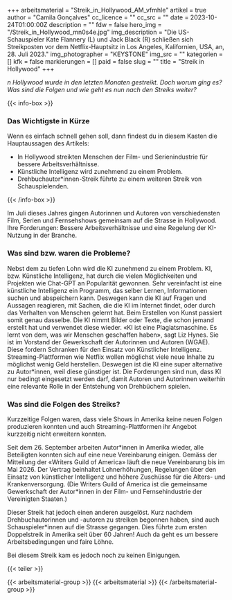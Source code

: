+++
arbeitsmaterial = "Streik_in_Hollywood_AM_vfmhle"
artikel = true
author = "Camila Gonçalves"
cc_licence = ""
cc_src = ""
date = 2023-10-24T01:00:00Z
description = ""
fdw = false
hero_img = "/Streik_in_Hollywood_mn0s4e.jpg"
img_description = "Die US-Schauspieler Kate Flannery (L) und Jack Black (R) schließen sich Streikposten vor dem Netflix-Hauptsitz in Los Angeles, Kalifornien, USA, an, 28. Juli 2023."
img_photographer = "KEYSTONE"
img_src = ""
kategorien = []
kfk = false
markierungen = []
paid = false
slug = ""
title = "Streik in Hollywood"
+++

_n Hollywood wurde in den letzten Monaten gestreikt. Doch worum ging es? Was sind die Folgen und wie geht es nun nach den Streiks weiter?_

{{< info-box >}} <h3>Das Wichtigste in Kürze</h3>

<p>Wenn es einfach schnell gehen soll, dann findest du in diesem Kasten die Hauptaussagen des Artikels:</p>

<ul>

<li>In Hollywood streikten Menschen der Film- und Serienindustrie für bessere Arbeitsverhältnisse.</li>

<li>Künstliche Intelligenz wird zunehmend zu einem Problem.</li>

<li>Drehbuchautor*innen-Streik führte zu einem weiteren Streik von Schauspielenden.</li>

</ul> {{< /info-box >}}

Im Juli dieses Jahres gingen Autorinnen und Autoren von verschiedensten Film, Serien und Fernsehshows gemeinsam auf die Strasse in Hollywood. Ihre Forderungen: Bessere Arbeitsverhältnisse und eine Regelung der KI-Nutzung in der Branche.

### Was sind bzw. waren die Probleme?

Nebst dem zu tiefen Lohn wird die KI zunehmend zu einem Problem. KI, bzw. Künstliche Intelligenz, hat durch die vielen Möglichkeiten und Projekten wie Chat-GPT an Popularität gewonnen. Sehr vereinfacht ist eine künstliche Intelligenz ein Programm, das selber Lernen, Informationen suchen und abspeichern kann. Deswegen kann die KI auf Fragen und Aussagen reagieren, mit Sachen, die die KI im Internet findet, oder durch das Verhalten von Menschen gelernt hat. Beim Erstellen von Kunst passiert somit genau dasselbe. Die KI nimmt Bilder oder Texte, die schon jemand erstellt hat und verwendet diese wieder. «KI ist eine Plagiatsmaschine. Es lernt von dem, was wir Menschen geschaffen haben», sagt Liz Hynes. Sie ist im Vorstand der Gewerkschaft der Autorinnen und Autoren (WGAE). Diese fordern Schranken für den Einsatz von Künstlicher Intelligenz. Streaming-Plattformen wie Netflix wollen möglichst viele neue Inhalte zu möglichst wenig Geld herstellen. Deswegen ist die KI eine super alternative zu Autor*innen, weil diese günstiger ist. Die Forderungen sind nun, dass KI nur bedingt eingesetzt werden darf, damit Autoren und Autorinnen weiterhin eine relevante Rolle in der Entstehung von Drehbüchern spielen.

### Was sind die Folgen des Streiks?

Kurzzeitige Folgen waren, dass viele Shows in Amerika keine neuen Folgen produzieren konnten und auch Streaming-Plattformen ihr Angebot kurzzeitig nicht erweitern konnten.

Seit dem 26. September arbeiten Autor\*innen in Amerika wieder, alle Beteiligten konnten sich auf eine neue Vereinbarung einigen. Gemäss der Mitteilung der «Writers Guild of America» läuft die neue Vereinbarung bis im Mai 2026. Der Vertrag beinhaltet Lohnerhöhungen, Regelungen über den Einsatz von künstlicher Intelligenz und höhere Zuschüsse für die Alters- und Krankenversorgung. (Die Writers Guild of America ist die gemeinsame Gewerkschaft der Autor*innen in der Film- und Fernsehindustrie der Vereinigten Staaten.)

Dieser Streik hat jedoch einen anderen ausgelöst. Kurz nachdem Drehbuchautorinnen und -autoren zu streiken begonnen haben, sind auch Schauspieler*innen auf die Strasse gegangen. Dies führte zum ersten Doppelstreik in Amerika seit über 60 Jahren! Auch da geht es um bessere Arbeitsbedingungen und faire Löhne.

Bei diesem Streik kam es jedoch noch zu keinen Einigungen.

{{< teiler >}}

{{< arbeitsmaterial-group >}}
{{< arbeitsmaterial >}}
{{< /arbeitsmaterial-group >}}
